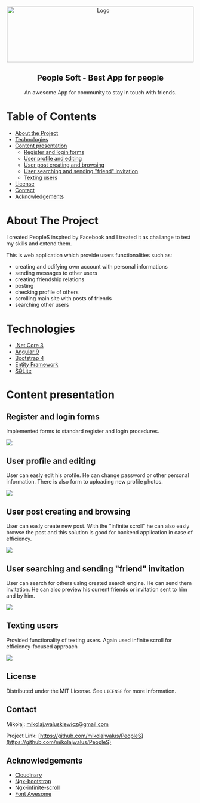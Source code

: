 <!-- PROJECT LOGO -->
<br />
<p align="center">
  <a href="https://res.cloudinary.com/dlio1dtmu/image/upload/v1597945248/logo_gn9vwh.png">
    <img src="https://res.cloudinary.com/dlio1dtmu/image/upload/v1597945248/logo_gn9vwh.png" alt="Logo" width="500" height="150">
  </a>

  <h2 align="center">People Soft - Best App for people</h2>

  <p align="center">
    An awesome App for community to stay in touch with friends.
    <br />
  </p>
</p>



<!-- TABLE OF CONTENTS -->
# Table of Contents

* [About the Project](#about-the-project)
* [Technologies](#technologies)
* [Content presentation](#content-presentation)
    * [Register and login forms](#register-and-login-forms)
    * [User profile and editing](#user-profile-and-editing)
    * [User post creating and browsing](#user-post-creating-and-browsing)
    * [User searching and sending "friend" invitation](#user-searching-and-sending-"friend"-invitation)
    * [Texting users](#texting-user)
* [License](#license)
* [Contact](#contact)
* [Acknowledgements](#acknowledgements)



<!-- ABOUT THE PROJECT -->
# About The Project


I created PeopleS inspired by Facebook and I treated it as challange to test my skills and extend them.

This is web application which provide users functionalities such as:
- creating and odifying own account with personal informations
- sending messages to other users
- creating friendship relations
- posting
- checking profile of others
- scrolling main site with posts of friends
- searching other users

# Technologies

* [.Net Core 3](https://docs.microsoft.com/en-us/aspnet/core/?view=aspnetcore-3.1)
* [Angular 9](https://angular.io/)
* [Bootstrap 4](https://getbootstrap.com)
* [Entity Framework](https://docs.microsoft.com/pl-pl/ef/)
* [SQLite](https://www.sqlite.org/index.html)

<!-- USAGE EXAMPLES -->
# Content presentation

## Register and login forms

Implemented forms to standard register and login procedures.

![](https://res.cloudinary.com/dlio1dtmu/image/upload/v1597961472/register_fdymss.png)



## User profile and editing

User can easly edit his profile. He can change password or other personal information. There is also form to uploading new profile photos.

![](https://res.cloudinary.com/dlio1dtmu/image/upload/v1597961115/edit_profile_s3iji7.gif)



## User post creating and browsing

User can easly create new post. With the "infinite scroll" he can also easly browse the post and this solution is good for backend application in case of efficiency.

![](https://res.cloudinary.com/dlio1dtmu/image/upload/v1597961593/posts_dw5npa.png)



## User searching and sending "friend" invitation

User can search for others using created search engine. He can send them invitation. He can also preview his current friends or invitation sent to him and by him.

![](https://res.cloudinary.com/dlio1dtmu/image/upload/v1597961115/friend_search_nhxkhz.gif)

## Texting users

Provided functionality of texting users. Again used infinite scroll for efficiency-focused approach

![](https://res.cloudinary.com/dlio1dtmu/image/upload/v1597961466/message_n5crqf.png)


<!-- LICENSE -->
## License

Distributed under the MIT License. See `LICENSE` for more information.



<!-- CONTACT -->
## Contact

Mikołaj: mikolaj.waluskiewicz@gmail.com

Project Link: [https://github.com/mikolajwalus/PeopleS](https://github.com/mikolajwalus/PeopleS)



<!-- ACKNOWLEDGEMENTS -->
## Acknowledgements
* [Cloudinary](https://cloudinary.com/)
* [Ngx-bootstrap](https://valor-software.com/ngx-bootstrap/#/)
* [Ngx-infinite-scroll](https://www.npmjs.com/package/ngx-infinite-scroll)
* [Font Awesome](https://fontawesome.com)
